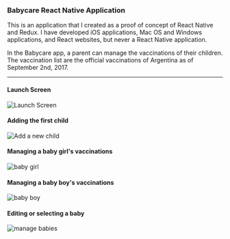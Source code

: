### Babycare React Native Application

This is an application that I created as a proof of concept of React Native and Redux. I have developed iOS applications, Mac OS and Windows applications, and React websites, but never
a React Native application.

In the Babycare app, a parent can manage the vaccinations of their children. The
vaccination list are the official vaccinations of Argentina as of September 2nd, 2017.

---

#### Launch Screen
![Launch Screen](./docs/readme_images/launch_screen.png)
#### Adding the first child
![Add a new child](./docs/readme_images/add_child_screen.png)
#### Managing a baby girl's vaccinations
![baby girl](./docs/readme_images/avas_doses.png)
#### Managing a baby boy's vaccinations
![baby boy](./docs/readme_images/boys_doses.png)
#### Editing or selecting a baby
![manage babies](./docs/readme_images/edit_children.png)
